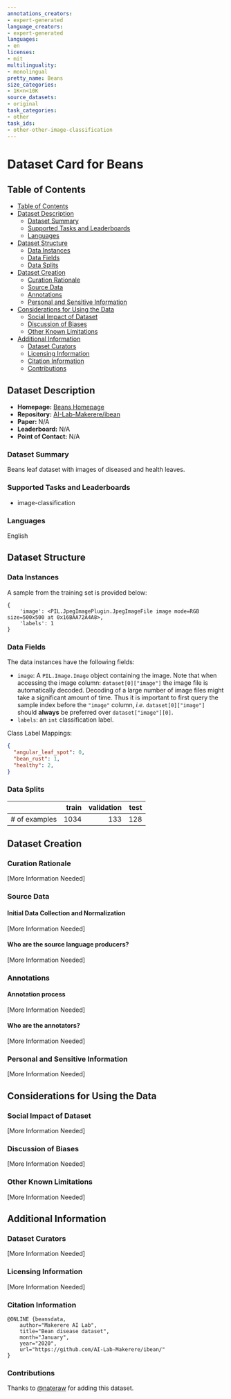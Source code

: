 ```yaml
---
annotations_creators:
- expert-generated
language_creators:
- expert-generated
languages:
- en
licenses:
- mit
multilinguality:
- monolingual
pretty_name: Beans
size_categories:
- 1K<n<10K
source_datasets:
- original
task_categories:
- other
task_ids:
- other-other-image-classification
---
```


# Dataset Card for Beans

## Table of Contents
- [Table of Contents](#table-of-contents)
- [Dataset Description](#dataset-description)
  - [Dataset Summary](#dataset-summary)
  - [Supported Tasks and Leaderboards](#supported-tasks-and-leaderboards)
  - [Languages](#languages)
- [Dataset Structure](#dataset-structure)
  - [Data Instances](#data-instances)
  - [Data Fields](#data-fields)
  - [Data Splits](#data-splits)
- [Dataset Creation](#dataset-creation)
  - [Curation Rationale](#curation-rationale)
  - [Source Data](#source-data)
  - [Annotations](#annotations)
  - [Personal and Sensitive Information](#personal-and-sensitive-information)
- [Considerations for Using the Data](#considerations-for-using-the-data)
  - [Social Impact of Dataset](#social-impact-of-dataset)
  - [Discussion of Biases](#discussion-of-biases)
  - [Other Known Limitations](#other-known-limitations)
- [Additional Information](#additional-information)
  - [Dataset Curators](#dataset-curators)
  - [Licensing Information](#licensing-information)
  - [Citation Information](#citation-information)
  - [Contributions](#contributions)

## Dataset Description

- **Homepage:** [Beans Homepage](https://github.com/AI-Lab-Makerere/ibean/)
- **Repository:** [AI-Lab-Makerere/ibean](https://github.com/AI-Lab-Makerere/ibean/)
- **Paper:** N/A
- **Leaderboard:** N/A
- **Point of Contact:** N/A

### Dataset Summary

Beans leaf dataset with images of diseased and health leaves.

### Supported Tasks and Leaderboards

- image-classification

### Languages

English

## Dataset Structure

### Data Instances

A sample from the training set is provided below:

```
{
    'image': <PIL.JpegImagePlugin.JpegImageFile image mode=RGB size=500x500 at 0x16BAA72A4A8>,
    'labels': 1
}
```

### Data Fields

The data instances have the following fields:

- `image`: A `PIL.Image.Image` object containing the image. Note that when accessing the image column: `dataset[0]["image"]` the image file is automatically decoded. Decoding of a large number of image files might take a significant amount of time. Thus it is important to first query the sample index before the `"image"` column, *i.e.* `dataset[0]["image"]` should **always** be preferred over `dataset["image"][0]`.
- `labels`: an `int` classification label.

Class Label Mappings:

```json
{
  "angular_leaf_spot": 0,
  "bean_rust": 1,
  "healthy": 2,
}
```

### Data Splits

 
|             |train|validation|test|
|-------------|----:|---------:|---:|
|# of examples|1034 |133       |128 |

## Dataset Creation

### Curation Rationale

[More Information Needed]

### Source Data

#### Initial Data Collection and Normalization

[More Information Needed]

#### Who are the source language producers?

[More Information Needed]

### Annotations

#### Annotation process

[More Information Needed]

#### Who are the annotators?

[More Information Needed]

### Personal and Sensitive Information

[More Information Needed]

## Considerations for Using the Data

### Social Impact of Dataset

[More Information Needed]

### Discussion of Biases

[More Information Needed]

### Other Known Limitations

[More Information Needed]

## Additional Information

### Dataset Curators

[More Information Needed]

### Licensing Information

[More Information Needed]

### Citation Information

```
@ONLINE {beansdata,
    author="Makerere AI Lab",
    title="Bean disease dataset",
    month="January",
    year="2020",
    url="https://github.com/AI-Lab-Makerere/ibean/"
}
```

### Contributions

Thanks to [@nateraw](https://github.com/nateraw) for adding this dataset.
